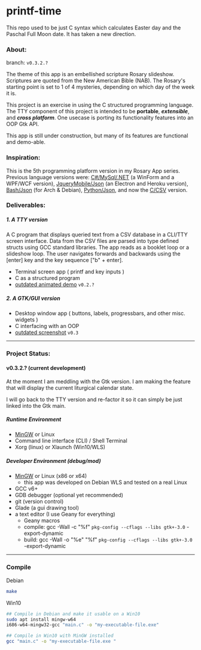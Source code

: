 # printf-time

This repo used to be just C syntax which calculates Easter day and the Paschal Full Moon date. It has taken a new direction.

### About:

branch: ```v0.3.2.?```

The theme of this app is an embellished scripture Rosary slideshow. Scriptures are quoted from the New American Bible (NAB). The Rosary's starting point is set to 1 of 4 mysteries, depending on which day of the week it is.

This project is an exercise in using the C structured programming language. The TTY component of this project is intended to be __portable__, ___extensible___, and ___cross platform___. One usecase is porting its functionality features into an OOP Gtk API.

This app is still under construction, but many of its features are functional and demo-able.

### Inspiration:

This is the 5th programming platform version in my Rosary App series. Previous language versions were: [C#/MySql/.NET](https://github.com/mezcel/rosary.net) (a WinForm and a WPF/WCF version), [JqueryMobile/Json](https://github.com/mezcel/electron-container) (an Electron and Heroku version), [Bash/Json](https://github.com/mezcel/jq-tput-terminal) (for Arch & Debian), [Python/Json](https://github.com/mezcel/python-curses), and now the [C/CSV](https://github.com/mezcel/printf-time) version.

### Deliverables:

##### 1. A TTY version

A C program that displays queried text from a CSV database in a CLI/TTY screen interface. Data from the CSV files are parsed into type defined structs using GCC standard libraries. The app reads as a  booklet loop or a slideshow loop. The user navigates forwards and backwards using the [enter] key and the key sequence ["b" + enter].

* Terminal screen app ( printf and key inputs )
* C as a structured program
* [outdated animated demo](https://asciinema.org/a/262232.svg) ```v0.2.?```

##### 2. A GTK/GUI version

* Desktop window app ( buttons, labels, progressbars, and other misc. widgets )
* C interfacing with an OOP
* [outdated screenshot](img/screenshot.gif) ```v0.3```

---

### Project Status:

#### v0.3.2.? (current development)

At the moment I am meddling with the Gtk version. I am making the feature that will display the current liturgical calendar state.

I will go back to the TTY version and re-factor it so it can simply be just linked into the Gtk main.


##### Runtime Environment

* [MinGW](http://www.mingw.org/) or Linux
* Command line interface (CLI) / Shell Terminal
* Xorg (linux) or Xlaunch (Win10/WLS)

##### Developer Environment (debug/mod)

* [MinGW](http://www.mingw.org/) or Linux (x86 or x64)
	* this app was developed on Debian WLS and tested on a real Linux
* GCC v6+
* GDB debugger (optional yet recommended)
* git (version control)
* Glade (a gui drawing tool)
* a text editor (I use Geany for everything)
	* Geany macros
	* compile:	gcc -Wall -c "%f" `pkg-config --cflags --libs gtk+-3.0` -export-dynamic
	* build:	gcc -Wall -o "%e" "%f" `pkg-config --cflags --libs gtk+-3.0` -export-dynamic

---

### Compile

Debian
```sh
make
```

Win10

```sh
## Compile in Debian and make it usable on a Win10
sudo apt install mingw-w64
i686-w64-mingw32-gcc "main.c" -o "my-executable-file.exe"

## Compile in Win10 with MinGW installed
gcc "main.c" -o "my-executable-file.exe "
```
